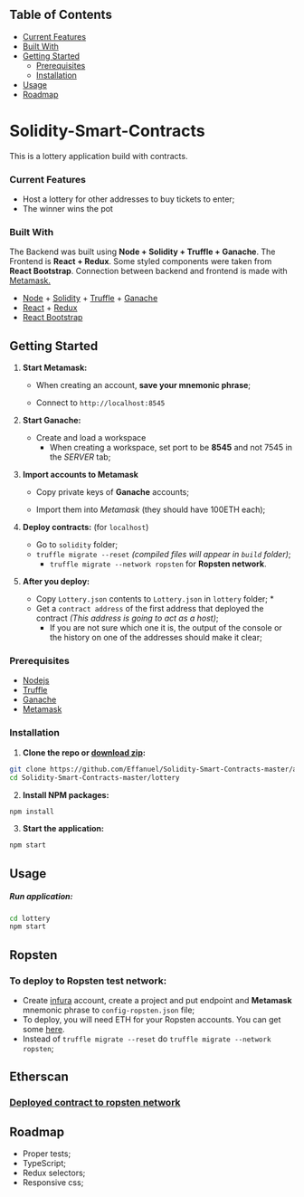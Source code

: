 ## Table of Contents

- [Current Features](#current-features)
- [Built With](#built-with)
- [Getting Started](#getting-started)
  - [Prerequisites](#prerequisites)
  - [Installation](#installation)
- [Usage](#usage)
- [Roadmap](#roadmap)

# Solidity-Smart-Contracts

This is a lottery application build with contracts.

### Current Features

- Host a lottery for other addresses to buy tickets to enter;
- The winner wins the pot

### Built With

The Backend was built using **Node + Solidity + Truffle + Ganache**. The Frontend is **React + Redux**. Some styled components were taken from **React Bootstrap**. Connection between backend and frontend is made with [Metamask.](https://metamask.io/)

- [Node](https://nodejs.org/en/) + [Solidity](https://github.com/ethereum/solidity) + [Truffle](https://github.com/trufflesuite/truffle) + [Ganache](https://www.trufflesuite.com/ganache)
- [React](https://reactjs.org/) + [Redux](https://redux.js.org/)
- [React Bootstrap](https://react-bootstrap.github.io/)

<!-- GETTING STARTED -->

## Getting Started

1. **Start Metamask:**
   
   * When creating an account, **save your mnemonic phrase**;
   
   * Connect to `http://localhost:8545`
   
2. **Start Ganache:**

   * Create and load a workspace
     * When creating a workspace, set port to be **8545** and not 7545 in the *SERVER* tab;

3. **Import accounts to Metamask**

   * Copy private keys of **Ganache** accounts;

   * Import them into *Metamask* (they should have 100ETH each);

4. **Deploy contracts:** (for `localhost`)

   * Go to `solidity` folder;
   * `truffle migrate --reset` *(compiled files will appear in `build` folder)*;
     * `truffle migrate --network ropsten` for **Ropsten network**.

5. **After you deploy:**

   * Copy `Lottery.json` contents to `Lottery.json` in `lottery` folder;
     * 
   * Get a `contract address` of the first address that deployed the contract *(This address is going to act as a host)*;
     * If you are not sure which one it is, the output of the console or the history on one of the addresses should make it clear;

### Prerequisites

- [Nodejs](https://nodejs.org/en/download/)
- [Truffle](https://github.com/trufflesuite/truffle)
- [Ganache](https://www.trufflesuite.com/ganache)
- [Metamask](https://metamask.io/)

### Installation

1. **Clone the repo or [download zip]():**

```sh
git clone https://github.com/Effanuel/Solidity-Smart-Contracts-master/archive/v1.0.zip
cd Solidity-Smart-Contracts-master/lottery
```

2. **Install NPM packages:**

```sh
npm install
```

3. **Start the application:**

```sh
npm start
```

<!-- USAGE EXAMPLES -->

## Usage

##### Run application:

```sh
cd lottery
npm start
```

## Ropsten
### To deploy to Ropsten test network:
  * Create [infura](https://infura.io/) account, create a project and put endpoint and **Metamask** mnemonic phrase to `config-ropsten.json` file;
  * To deploy, you will need ETH for your Ropsten accounts. You can get some [here](https://faucet.ropsten.be/).
  * Instead of `truffle migrate --reset` do `truffle migrate --network ropsten`;

## Etherscan
### [Deployed contract to ropsten network](https://ropsten.etherscan.io/address/0xF9189f6549061a5C082dbf061c1449729c810730)

## Roadmap

- Proper tests;
- TypeScript;
- Redux selectors;
- Responsive css;

